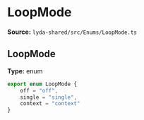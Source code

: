 # LoopMode

**Source:** `lyda-shared/src/Enums/LoopMode.ts`

## LoopMode

**Type:** enum

```typescript
export enum LoopMode {
    off = "off",
    single = "single",
    context = "context"
}
```

